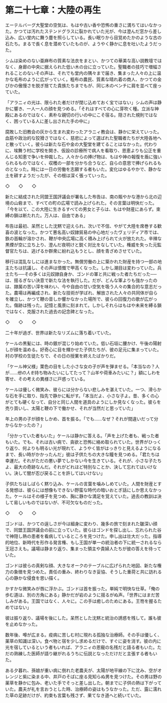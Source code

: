 # 第二十七章：大陸の再生

エーテルバーグ大聖堂の空気は、もはや古い香や恐怖の重さに満ちてはいなかった。かつては汚れたステンドグラスに裂かれていた光が、今は澄んだ窓から差し込み、広い堂内に舞う塵を照らしている。長い眠りから目覚めたかのような古の石たち。まるで長く息を潜めていたものが、ようやく静かに息を吐いたようだった。

シムは染めのない亜麻布の質素な法衣をまとい、かつての華美な高い説教壇ではなく、身廊の中央に据えられた低い木の台に立っていた。聖職者の技巧で増幅されることのないその声は、それでも堂内の隅々まで届き、集まった人々の上に温かな毛布のように広がっていく。粗布の農民、質素な晴れ着の商人、かつての金ぴかの傲慢さを脱ぎ捨てた貴族たちまでもが、同じ木のベンチに肩を並べて座っていた。

「アラニィの光は、限られた者だけが閉じ込めておく宝ではない」シムの声は静かに響き、一人一人の顔を見つめる。「それはすべての心に芽吹く種。立派な神殿にあるのではなく、素朴な親切の行いの中にこそ宿る。隠された規則ではなく、困っている人に差し出された手の中に」

腐敗した旧教会の灰から生まれ変わったアラニィ教会は、静かに栄えていった。血筋や政治的な狡猾さではなく、慈悲によって選ばれた聖職者たちが大陸各地へと散っていく。彼らは新たな石や金の大聖堂を建てることはなかった。代わりに、埃舞う村に学校を開き、仮設の診療所で病人を看取り、恩恵よりも公正を重んじる知恵で争いを仲裁した。人々からの捧げ物は、もはや神の報復を盾に強いられるものではなく、収穫の一部を分かち合うなど、自らの意思で捧げられるものとなった。時には一日の労働を志願する者もいた。変化はゆるやかで、静かな土を耕すようだったが、その根は深く張っていった。

◇　　◇　　◇

新たに結成された同盟王国評議会が署名した布告は、南の賑やかな港から北の辺境の山砦まで、すべての町の広場で読み上げられた。その言葉は明快だった。「今を以て、この大陸に生きるすべての男女と子らは、もはや財産にあらず。束縛の鎖は断たれた。万人は、自由である」

布告は最初、呆然とした沈黙で迎えられ、次いで不信、やがて大陸を席巻する歓喜の波となった。かつて悪名高い奴隷貿易の中心地だったヴェリディア市では、鉄の首輪が溶かされ、鞭が中央広場に高く積み上げられて火が放たれた。辛辣な黒煙が空に立ち上り、澄んだ夜明けと鋭く対比をなしていた。権威を失った元監督官たちは、逃げるか群衆に紛れ込もうとし、顔を青ざめさせていた。

移行は混乱なしには進まなかった。無償労働の上に築かれた財産を持つ一部の地主たちは抗議し、その声は憤慨で甲高くなった。しかし潮目は変わっていた。兵士たち──その多くは元奴隷自身か、ゴンドの軍と共に戦った者たちだった──は、揺るぎない決意で新たな法を執行した。だが、どんな軍よりも強かったのは、隷属の苦い滓を味わい、今や自由の甘い空気を吸う人々の集合的な意志だった。農場は再編成され、新たな技術が学ばれ、解放された人々の共同体が自らを確立し、かつて鞭の音しか響かなかった場所で、彼らの回復力の歌が広がった。傷跡は残った。記憶と風景に刻まれて。しかしそれらはもはや未来を縛る鎖ではなく、克服された過去の記念碑となった。

◇　　◇　　◇

二十年が過ぎ、世界は新たなリズムに落ち着いていた。

ケールの黒髪には、時の銀が混じり始めていた。低い石垣に腰かけ、午後の陽射しが顔を温める。好奇心に目を輝かせた子供たちが、彼の足元に集まっていた。村の学校の生徒たちで、その日の授業を終えたばかりだ。

「ケール神父様」栗色の目をした小さな女の子が声を弾ませる。「本当なの？人が……*他の人を*持ち物みたいにしてたって？山羊や荷車みたいに？」額にしわを寄せ、その考えの異様さに戸惑っている。

ケールは優しく微笑み、彼らには分からない悲しみを湛えていた。一つ、滑らかな石を手に取り、指先で静かに転がす。「本当だよ、小さな子よ。昔、多くの心がとても硬くなって、自分と同じ人間を道具のようにしか見なくなった。彼らを売り買いし、太陽と鞭の下で働かせ、それが当然だと思っていた」

年上の男の子が顔をしかめ、首を振る。「でも……なぜ？それが間違いだって分からなかったの？」

「分かっていた者もいた」ケールは静かに答える。「声を上げた者も、戦った者もいた。でも、それは古い病で、貪欲と恐怖に絡め取られていた。世界がひっくり返り、何よりも明るい光が現れて、ようやく皆がはっきりと見えるようになるまで、長い時がかかったんだ」彼は子供たちの大きな瞳を見つめる。「君たちは幸運だ。それがただの悪い夢でしかない今を生きている。それが、小さな子たちよ、最大の奇跡なんだ。それがどれほど特別なことか、決して忘れてはいけない。決して闇が忍び戻ることを許してはいけない」

子供たちはしばらく黙り込み、ケールの言葉を噛みしめていた。人間を財産とする発想は、彼らには想像もできない野蛮な時代の暗いおとぎ話にしか思えなかった。ケールはその様子を見つめ、胸に静かな満足を覚えていた。過去の教訓は決して易しいものではないが、不可欠なものだった。

◇　　◇　　◇

ゴンドは、かつての逞しさが今は細身に変わり、幾多の旅で刻まれた皺深い顔で、同盟王国評議会の前に立っていた。彼らはゴンドを探し出し、忘れられた谷で神隠し熱の患者を看病しているところを見つけた。申し出は壮大だった。指導的地位、新時代を形作る発言権、もし王国が単一の統治者の下に統一されるなら王冠さえも。議場は静まり返り、集まった領主や貴婦人たちが彼の答えを待っていた。

ゴンドは彼らの真剣な顔、大きなオークのテーブルに広げられた地図、新たな権力の象徴を見つめた。責任の重み、終わりなき妥協、そうした重荷と共に訪れる心の静かな侵食を思い描く。

かすかな微笑みが唇に浮かぶ。ゴンドは首を振った。単純で明快な仕草。「俺の歩む道は、別の方角にある」静かだが岩のように揺るがぬ声。「世界にはまだ苦しみがある。王国ではなく、人々に。この手は癒しのためにある。王笏を握るためではない」

彼は振り返り、議場を後にした。呆然とした沈黙と統治の誘惑を残して。誰も彼を止めなかった。

数年後、噂が広まる。疫病に苦しむ村に現れる孤独な治療師。その手は優しく、薬草の知識は深い。食べ物と宿を少し求めるだけで、すぐに姿を消す。彼の内に光を宿しているという者もいれば、アラニィの恩寵の名残だと語る者もいた。ただの熟練した医師が語り継がれるうちに伝説となっただけだと主張する者もいた。

ある夕暮れ、孫娘が重い病に倒れた老農夫が、太陽が地平線の下に沈み、空がオレンジと紫に染まる中、井戸のそばに座る見知らぬ男を見つけた。その男は野の薬草を静かに包み、老いた手でそっと差し出した。朝までに子供の熱は下がっていた。農夫が礼を言おうとした時、治療師の姿はもうなかった。ただ、露に濡れた草の足跡だけが、約束も言葉も残さず、果てなき道へと続いていた。
